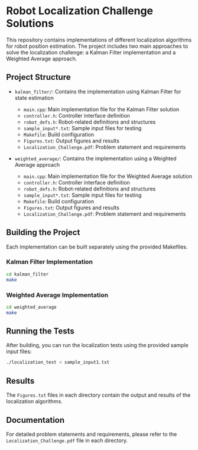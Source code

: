 # Robot Localization Challenge Solutions

This repository contains implementations of different localization algorithms for robot position estimation. The project includes two main approaches to solve the localization challenge: a Kalman Filter implementation and a Weighted Average approach.

## Project Structure

- `kalman_filter/`: Contains the implementation using Kalman Filter for state estimation
  - `main.cpp`: Main implementation file for the Kalman Filter solution
  - `controller.h`: Controller interface definition
  - `robot_defs.h`: Robot-related definitions and structures
  - `sample_input*.txt`: Sample input files for testing
  - `Makefile`: Build configuration
  - `Figures.txt`: Output figures and results
  - `Localization_Challenge.pdf`: Problem statement and requirements

- `weighted_average/`: Contains the implementation using a Weighted Average approach
  - `main.cpp`: Main implementation file for the Weighted Average solution
  - `controller.h`: Controller interface definition
  - `robot_defs.h`: Robot-related definitions and structures
  - `sample_input*.txt`: Sample input files for testing
  - `Makefile`: Build configuration
  - `Figures.txt`: Output figures and results
  - `Localization_Challenge.pdf`: Problem statement and requirements

## Building the Project

Each implementation can be built separately using the provided Makefiles.

### Kalman Filter Implementation
```bash
cd kalman_filter
make
```

### Weighted Average Implementation
```bash
cd weighted_average
make
```

## Running the Tests

After building, you can run the localization tests using the provided sample input files:

```bash
./localization_test < sample_input1.txt
```

## Results

The `Figures.txt` files in each directory contain the output and results of the localization algorithms.

## Documentation

For detailed problem statements and requirements, please refer to the `Localization_Challenge.pdf` file in each directory.


